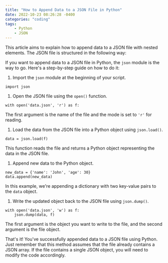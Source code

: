 ```yaml
---
title: "How to Append Data to a JSON File in Python"
date: 2022-10-23 08:26:28 -0400
categories: "coding"
tags:
    - Python
    - JSON
---
```


This article aims to explain how to append data to a JSON file with nested elements. The JSON file is structured in the following way:

If you want to append data to a JSON file in Python, the `json` module is the way to go. Here's a step-by-step guide on how to do it:

1. Import the `json` module at the beginning of your script.

```
import json
```

1. Open the JSON file using the `open()` function.

```
with open('data.json', 'r') as f:
```

The first argument is the name of the file and the mode is set to `'r'` for reading.

1. Load the data from the JSON file into a Python object using `json.load()`.

```
data = json.load(f)
```

This function reads the file and returns a Python object representing the data in the JSON file.

1. Append new data to the Python object.

```
new_data = {'name': 'John', 'age': 30}
data.append(new_data)
```

In this example, we're appending a dictionary with two key-value pairs to the `data` object.

1. Write the updated object back to the JSON file using `json.dump()`.

```
with open('data.json', 'w') as f:
    json.dump(data, f)
```

The first argument is the object you want to write to the file, and the second argument is the file object.

That's it! You've successfully appended data to a JSON file using Python. Just remember that this method assumes that the file already contains a JSON array. If the file contains a single JSON object, you will need to modify the code accordingly.